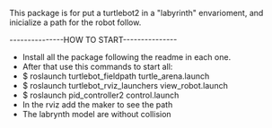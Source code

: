 This package is for put a turtlebot2 in a "labyrinth" envarioment, and inicialize a path for the robot follow.

---------------HOW TO START---------------
 - Install all the package following the readme in each one.
 - After that use this commands to start all:
 - $ roslaunch turtlebot_fieldpath turtle_arena.launch
 - $ roslaunch turtlebot_rviz_launchers view_robot.launch
 - $ roslaunch pid_controller2 control.launch
 - In the rviz add the maker to see the path
 - The labrynth model are without collision
